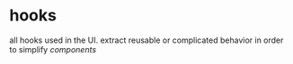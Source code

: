# hooks

all hooks used in the UI. extract reusable or complicated behavior in order to simplify _components_
